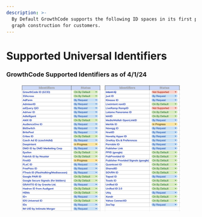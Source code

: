 ```yaml
---
description: >-
  By Default GrowthCode supports the following ID spaces in its first party
  graph construction for customers.
---
```


# Supported Universal Identifiers

### GrowthCode Supported Identifiers as of 4/1/24

<figure><img src="../.gitbook/assets/image (5).png" alt=""><figcaption></figcaption></figure>
